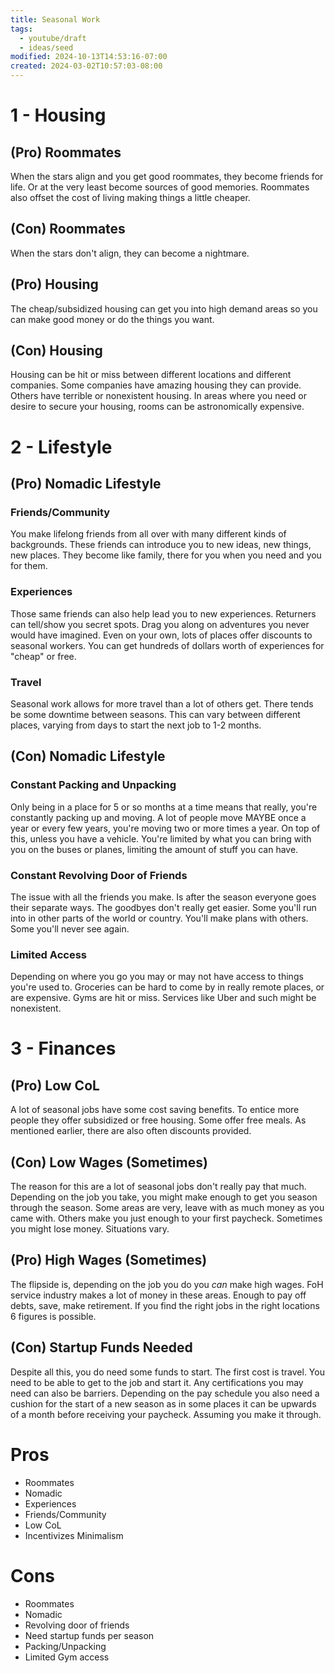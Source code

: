 ```yaml
---
title: Seasonal Work
tags:
  - youtube/draft
  - ideas/seed
modified: 2024-10-13T14:53:16-07:00
created: 2024-03-02T10:57:03-08:00
---
```

# 1 - Housing
## (Pro) Roommates
When the stars align and you get good roommates, they become friends for life. Or at the very least become sources of good memories.
Roommates also offset the cost of living making things a little cheaper.

## (Con) Roommates
When the stars don't align, they can become a nightmare.

## (Pro) Housing
The cheap/subsidized housing can get you into high demand areas so you can make good money or do the things you want. 
## (Con) Housing
Housing can be hit or miss between different locations and different companies. 
Some companies have amazing housing they can provide. Others have terrible or nonexistent housing.
In areas where you need or desire to secure your housing, rooms can be astronomically expensive. 
# 2 - Lifestyle
## (Pro) Nomadic Lifestyle
### Friends/Community
You make lifelong friends from all over with many different kinds of backgrounds. 
These friends can introduce you to new ideas, new things, new places. They become like family, there for you when you need and you for them.
### Experiences
Those same friends can also help lead you to new experiences. Returners can tell/show you secret spots. Drag you along on adventures you never would have imagined.
Even on your own, lots of places offer discounts to seasonal workers. You can get hundreds of dollars worth of experiences for "cheap" or free.
### Travel
Seasonal work allows for more travel than a lot of others get. There tends be some downtime between seasons. This can vary between different places, varying from days to start the next job to 1-2 months.
## (Con) Nomadic Lifestyle

### Constant Packing and Unpacking
Only being in a place for 5 or so months at a time means that really, you're constantly packing up and moving. A lot of people move MAYBE once a year or every few years, you're moving two or more times a year.
On top of this, unless you have a vehicle. You're limited by what you can bring with you on the buses or planes, limiting the amount of stuff you can have.
### Constant Revolving Door of Friends
The issue with all the friends you make. Is after the season everyone goes their separate ways. The goodbyes don't really get easier. 
Some you'll run into in other parts of the world or country. You'll make plans with others. Some you'll never see again.
### Limited Access
Depending on where you go you may or may not have access to things you're used to. 
Groceries can be hard to come by in really remote places, or are expensive. 
Gyms are hit or miss. Services like Uber and such might be nonexistent.
# 3 - Finances
## (Pro) Low CoL
A lot of seasonal jobs have some cost saving benefits. To entice more people they offer subsidized or free housing. Some offer free meals. As mentioned earlier, there are also often discounts provided.

## (Con) Low Wages (Sometimes)
The reason for this are a lot of seasonal jobs don't really pay that much. 
Depending on the job you take, you might make enough to get you season through the season. Some areas are very, leave with as much money as you came with.
Others make you just enough to your first paycheck. 
Sometimes you might lose money. Situations vary.
## (Pro) High Wages (Sometimes)
The flipside is, depending on the job you do you *can* make high wages.
FoH service industry makes a lot of money in these areas. Enough to pay off debts, save, make retirement. If you find the right jobs in the right locations 6 figures is possible. 

## (Con) Startup Funds Needed
Despite all this, you do need some funds to start.
The first cost is travel. You need to be able to get to the job and start it.
Any certifications you may need can also be barriers. 
Depending on the pay schedule you also need a cushion for the start of a new season as in some places it can be upwards of a month before receiving your paycheck.
Assuming you make it through. 

# Pros
- Roommates
- Nomadic
- Experiences
- Friends/Community
- Low CoL
- Incentivizes Minimalism
# Cons
- Roommates
- Nomadic
- Revolving door of friends
- Need startup funds per season
- Packing/Unpacking
- Limited Gym access

